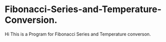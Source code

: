 # Fibonacci-Series-and-Temperature-Conversion.
Hi This is a Program for Fibonacci Series and Temperature converson.
